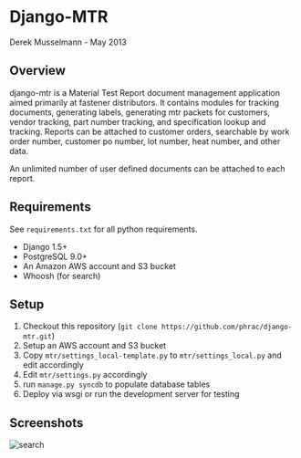 Django-MTR
==========
Derek Musselmann - May 2013

Overview
--------
django-mtr is a Material Test Report document management application aimed
primarily at fastener distributors. It contains modules for tracking documents,
generating labels, generating mtr packets for customers, vendor tracking, part
number tracking, and specification lookup and tracking. Reports can be attached
to customer orders, searchable by work order number, customer po number, lot
number, heat number, and other data.

An unlimited number of user defined documents can be attached to each report.

Requirements
------------
See ```requirements.txt``` for all python requirements.  

* Django 1.5+
* PostgreSQL 9.0+
* An Amazon AWS account and S3 bucket
* Whoosh (for search)

Setup
-----
1. Checkout this repository (```git clone https://github.com/phrac/django-mtr.git```)
2. Setup an AWS account and S3 bucket
3. Copy ```mtr/settings_local-template.py``` to ```mtr/settings_local.py``` and edit accordingly
4. Edit ```mtr/settings.py``` accordingly
5. run ```manage.py syncdb``` to populate database tables
6. Deploy via wsgi or run the development server for testing

Screenshots
-----------
![search](https://raw.github.com/phrac/django-mtr/master/search.png)

